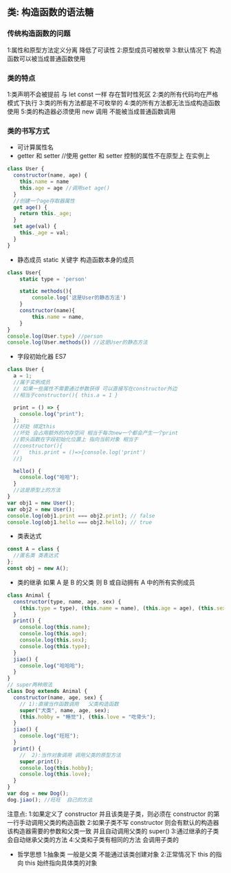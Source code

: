 ## 类: 构造函数的语法糖

### 传统构造函数的问题

1:属性和原型方法定义分离 降低了可读性
2:原型成员可被枚举
3:默认情况下 构造函数可以被当成普通函数使用

### 类的特点

1:类声明不会被提前 与 let const 一样 存在暂时性死区
2:类的所有代码均在严格模式下执行
3:类的所有方法都是不可枚举的
4:类的所有方法都无法当成构造函数使用
5:类的构造器必须使用 new 调用 不能被当成普通函数调用

### 类的书写方式

- 可计算属性名
- getter 和 setter //使用 getter 和 setter 控制的属性不在原型上 在实例上

```js
class User {
  constructor(name, age) {
    this.name = name
    this.age = age //调用set age()
  }
  //创建一个age存取器属性
  get age() {
    return this._age;
  }
  set age(val) {
    this._age = val;
  }
}
```

- 静态成员 static 关键字
  构造函数本身的成员

```js
class User{
    static type = 'person'

    static methods(){
        console.log('这是User的静态方法')
    }
    constructor(name){
        this.name = name,
    }
}
console.log(User.type) //person
console.log(User.methods()) //这是User的静态方法
```

- 字段初始化器 ES7

```js
class User {
  a = 1;
  //属于实例成员
  // 如果一些属性不需要通过参数获得 可以直接写在constructor外边
  //相当于constructor(){ this.a = 1 }

  print = () => {
    console.log("print");
  };
  //好处 绑定this
  //坏处 会占用额外的内存空间 相当于每次new一个都会产生一个print
  //箭头函数在字段初始化位置上 指向当前对象 相当于
  //constructor(){
  //   this.print = ()=>{console.log('print')
  //}

  hello() {
    console.log("哈哈");
  }
  //这是原型上的方法
}
var obj1 = new User();
var obj2 = new User();
console.log(obj1.print === obj2.print); // false
console.log(obj1.hello === obj2.hello); // true
```

- 类表达式

```js
const A = class {
  //匿名类 类表达式
};
const obj = new A();
```

- 类的继承
  如果 A 是 B 的父类 则 B 或自动拥有 A 中的所有实例成员

```js
class Animal {
  constructor(type, name, age, sex) {
    (this.type = type), (this.name = name), (this.age = age), (this.sex = sex);
  }
  print() {
    console.log(this.name);
    console.log(this.age);
    console.log(this.sex);
    console.log(this.type);
  }
  jiao() {
    console.log("哈哈哈");
  }
}
// super两种用法
class Dog extends Animal {
  constructor(name, age, sex) {
    // 1):直接当作函数调用   父类构造函数
    super("犬类", name, age, sex);
    (this.hobby = "睡觉"), (this.love = "吃骨头");
  }
  jiao() {
    console.log("旺旺");
  }
  print() {
    //  2):当作对象调用 调用父类的原型方法
    super.print();
    console.log(this.hobby);
    console.log(this.love);
  }
}
var dog = new Dog();
dog.jiao(); //旺旺  自己的方法
```

注意点:
1:如果定义了 constructor 并且该类是子类，则必须在 constructor 的第一行手动调用父类的构造函数
2:如果子类不写 constructor 则会有默认的构造器 该构造器需要的参数和父类一致 并且自动调用父类的 super()
3:通过继承的子类会自动继承父类的方法
4:父类和子类有相同的方法 会调用子类的

- 哲学思想
  1:抽象类 一般是父类 不能通过该类创建对象
  2:正常情况下 this 的指向 this 始终指向具体类的对象

